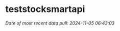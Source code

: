 
<!-- README.md is generated from README.Rmd. Please edit that file -->

# teststocksmartapi

*Date of most recent data pull: 2024-11-05 06:43:03*
